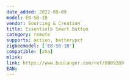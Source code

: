 ```yaml
---
date_added: 2022-08-09
model: EB-SB-1B
vendor: Sourcing & Creation
title: Essentielb Smart Button
category: remote
supports: action, batterypct
zigbeemodel: ['EB-SB-1B']
compatible: [zha]
mlink: 
link: https://www.boulanger.com/ref/8009289
EAN:
---
```

